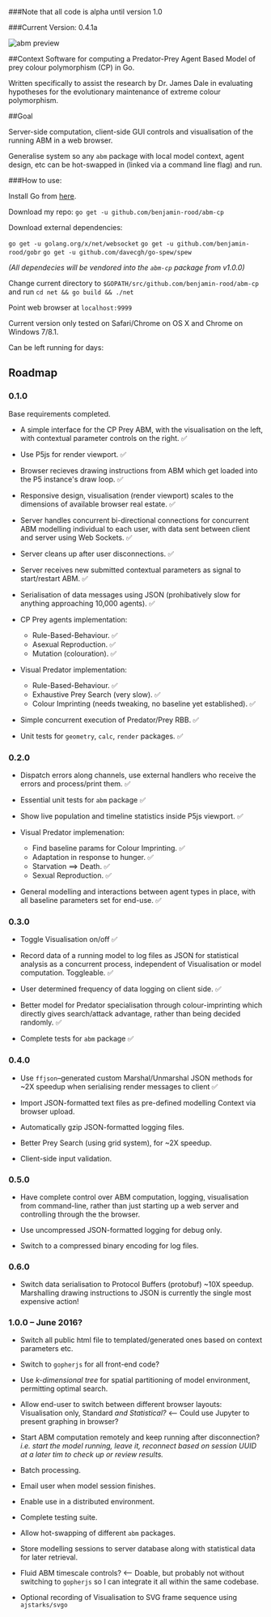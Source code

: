 ###Note that all code is alpha until version 1.0

###Current Version: 0.4.1a

![abm preview](https://giant.gfycat.com/IdolizedMadeupBasenji.gif)

##Context
Software for computing a Predator-Prey Agent Based Model of prey colour polymorphism (CP) in Go. 

Written specifically to assist the research by Dr. James Dale in evaluating hypotheses for the evolutionary maintenance of extreme colour polymorphism.

##Goal

Server-side computation, client-side GUI controls and visualisation of the running ABM in a web browser.

Generalise system so any `abm` package with local model context, agent design, etc can be hot-swapped in (linked via a command line flag) and run.

###How to use:

Install Go from [here](https://golang.org/dl/).

Download my repo: `go get -u github.com/benjamin-rood/abm-cp`

Download external dependencies: 

`go get -u golang.org/x/net/websocket`
`go get -u github.com/benjamin-rood/gobr`
`go get -u github.com/davecgh/go-spew/spew`

*(All dependecies will be vendored into the `abm-cp` package from v1.0.0)*

Change current directory to `$GOPATH/src/github.com/benjamin-rood/abm-cp` and run `cd net && go build && ./net`

Point web browser at `localhost:9999`

Current version only tested on Safari/Chrome on OS X and Chrome on Windows 7/8.1.

Can be left running for days:



## Roadmap

### 0.1.0
Base requirements completed.

* A simple interface for the CP Prey ABM, with the visualisation on the left, with contextual parameter controls on the right. :white_check_mark:

* Use P5js for render viewport. :white_check_mark:

* Browser recieves drawing instructions from ABM which get loaded into the P5 instance's draw loop. :white_check_mark:

* Responsive design, visualisation (render viewport) scales to the dimensions of available browser real estate. :white_check_mark:

* Server handles concurrent bi-directional connections for concurrent ABM modelling individual to each user, with data sent between client and server using Web Sockets. :white_check_mark:

* Server cleans up after user disconnections. :white_check_mark:

* Server receives new submitted contextual parameters as signal to start/restart ABM. :white_check_mark:

* Serialisation of data messages using JSON (prohibatively slow for anything approaching 10,000 agents).  :white_check_mark:

* CP Prey agents implementation:
	 * Rule-Based-Behaviour. :white_check_mark:
	 * Asexual Reproduction. :white_check_mark:
	 * Mutation (colouration). :white_check_mark:

* Visual Predator implementation:
	* Rule-Based-Behaviour. :white_check_mark:
	* Exhaustive Prey Search (very slow). :white_check_mark:
	* Colour Imprinting (needs tweaking, no baseline yet established). :white_check_mark:

* Simple concurrent execution of Predator/Prey RBB. :white_check_mark:

* Unit tests for `geometry`, `calc`, `render` packages. :white_check_mark:

### 0.2.0

* Dispatch errors along channels, use external handlers who receive the errors and process/print them. :white_check_mark:

* Essential unit tests for `abm` package :white_check_mark:

* Show live population and timeline statistics inside P5js viewport. :white_check_mark:
 
* Visual Predator implemenation:
	* Find baseline params for Colour Imprinting. :white_check_mark:
	* Adaptation in response to hunger. :white_check_mark:
	* Starvation ⟹ Death. :white_check_mark:
	* Sexual Reproduction. :white_check_mark:

* General modelling and interactions between agent types in place, with all baseline parameters set for end-use. :white_check_mark:

### 0.3.0

* Toggle Visualisation on/off :white_check_mark:

* Record data of a running model to log files as JSON for statistical analysis as a concurrent process, independent of Visualisation or model computation. Toggleable. :white_check_mark:

* User determined frequency of data logging on client side. :white_check_mark:

* Better model for Predator specialisation through colour-imprinting which directly gives search/attack advantage, rather than being decided randomly. :white_check_mark:

* Complete tests for `abm` package :white_check_mark:

### 0.4.0

* Use `ffjson`–generated custom Marshal/Unmarshal JSON methods for ~2X speedup when serialising render messages to client  :white_check_mark:

* Import JSON-formatted text files as pre-defined modelling Context via browser upload.

* Automatically gzip JSON-formatted logging files.

* Better Prey Search (using grid system), for ~2X speedup.

* Client-side input validation.

### 0.5.0

* Have complete control over ABM computation, logging, visualisation from command-line, rather than just starting up a web server and controlling through the the browser.

* Use uncompressed JSON-formatted logging for debug only.

* Switch to a compressed binary encoding for log files. 

### 0.6.0

* Switch data serialisation to Protocol Buffers (protobuf) ~10X speedup. Marshalling drawing instructions to JSON is currently the single most expensive action!


### 1.0.0 – June 2016?

* Switch all public html file to templated/generated ones based on context parameters etc.

* Switch to `gopherjs` for all front-end code?

* Use *k-dimensional tree* for spatial partitioning of model environment, permitting optimal search.

* Allow end-user to switch between different browser layouts: Visualisation only, Standard *and Statistical?*  ⟵ Could use Jupyter to present graphing in browser?

*  Start ABM computation remotely and keep running after disconnection? *i.e. start the model running, leave it, reconnect based on session UUID at a later tim to check up or review results.*

* Batch processing.

* Email user when model session finishes.

* Enable use in a distributed environment.

* Complete testing suite.

* Allow hot-swapping of different `abm` packages.

* Store modelling sessions to server database along with statistical data for later retrieval.

* Fluid ABM timescale controls? ⟵ Doable, but probably not without switching to `gopherjs` so I can integrate it all within the same codebase.

* Optional recording of Visualisation to SVG frame sequence using `ajstarks/svgo`